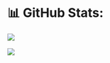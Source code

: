 # 📊 GitHub Stats:
![](https://github-readme-stats.vercel.app/api?username=MarkoArsov&theme=dracula&hide_border=false&count_private=true)<br/>
<br>
![](https://github-readme-stats.vercel.app/api/top-langs/?username=MarkoArsov&theme=dracula&hide_border=false&count_private=true&layout=compact)

